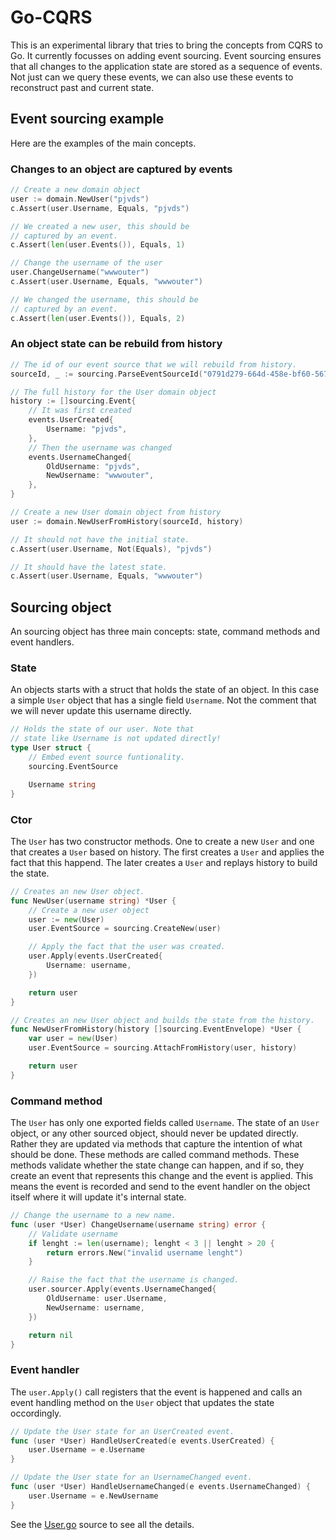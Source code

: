 # Go-CQRS

This is an experimental library that tries to bring the concepts from CQRS to Go. It
currently focusses on adding event sourcing. Event sourcing ensures that all changes
to the application state are stored as a sequence of events. Not just can we query
these events, we can also use these events to reconstruct past and current state.

## Event sourcing example

Here are the examples of the main concepts.

### Changes to an object are captured by events

``` go
// Create a new domain object
user := domain.NewUser("pjvds")
c.Assert(user.Username, Equals, "pjvds")

// We created a new user, this should be
// captured by an event.
c.Assert(len(user.Events()), Equals, 1)

// Change the username of the user
user.ChangeUsername("wwwouter")
c.Assert(user.Username, Equals, "wwwouter")

// We changed the username, this should be
// captured by an event.
c.Assert(len(user.Events()), Equals, 2)
```

### An object state can be rebuild from history

``` go
// The id of our event source that we will rebuild from history.
sourceId, _ := sourcing.ParseEventSourceId("0791d279-664d-458e-bf60-567ade140832")

// The full history for the User domain object
history := []sourcing.Event{
    // It was first created
    events.UserCreated{
        Username: "pjvds",
    },
    // Then the username was changed
    events.UsernameChanged{
        OldUsername: "pjvds",
        NewUsername: "wwwouter",
    },
}

// Create a new User domain object from history
user := domain.NewUserFromHistory(sourceId, history)

// It should not have the initial state.
c.Assert(user.Username, Not(Equals), "pjvds")

// It should have the latest state.
c.Assert(user.Username, Equals, "wwwouter")
```

## Sourcing object

An sourcing object has three main concepts: state, command methods and event handlers.

### State

An objects starts with a struct that holds the state of an object. In this case
a simple `User` object that has a single field `Username`. Not the comment that
we will never update this username directly.

``` go
// Holds the state of our user. Note that
// state like Username is not updated directly!
type User struct {
    // Embed event source funtionality.
    sourcing.EventSource

    Username string
}
```

### Ctor

The `User` has two constructor methods. One to create a new `User` and one that
creates a `User` based on history. The first creates a `User` and applies the fact
that this happend. The later creates a `User` and replays history to build the state.

``` go
// Creates an new User object.
func NewUser(username string) *User {
    // Create a new user object
    user := new(User)
    user.EventSource = sourcing.CreateNew(user)

    // Apply the fact that the user was created.
    user.Apply(events.UserCreated{
        Username: username,
    })

    return user
}

// Creates an new User object and builds the state from the history.
func NewUserFromHistory(history []sourcing.EventEnvelope) *User {
    var user = new(User)
    user.EventSource = sourcing.AttachFromHistory(user, history)

    return user
}
```

### Command method

The `User` has only one exported fields called `Username`. The state of an `User`
object, or any other sourced object, should never be updated directly. Rather
they are updated via methods that capture the intention of what should be done.
These methods are called command methods. These methods validate whether the
state change can happen, and if so, they create an event that represents this
change and the event is applied. This means the event is recorded and send to
the event handler on the object itself where it will update it's internal state.

``` go
// Change the username to a new name.
func (user *User) ChangeUsername(username string) error {
    // Validate username
    if lenght := len(username); lenght < 3 || lenght > 20 {
        return errors.New("invalid username lenght")
    }

    // Raise the fact that the username is changed.
    user.sourcer.Apply(events.UsernameChanged{
        OldUsername: user.Username,
        NewUsername: username,
    })

    return nil
}
```

### Event handler

The `user.Apply()` call registers that the event is happened and calls
an event handling method on the `User` object that updates the state occordingly.

``` go
// Update the User state for an UserCreated event.
func (user *User) HandleUserCreated(e events.UserCreated) {
    user.Username = e.Username
}

// Update the User state for an UsernameChanged event.
func (user *User) HandleUsernameChanged(e events.UsernameChanged) {
    user.Username = e.NewUsername
}
```

See the [User.go](https://github.com/pjvds/go-cqrs/blob/master/tests/domain/User.go)
source to see all the details.
